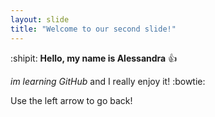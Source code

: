 ```yaml
---
layout: slide
title: "Welcome to our second slide!"
---
```

:shipit: **Hello, my name is Alessandra** :+1: 

_im learning GitHub_ and I really enjoy it! :bowtie:

Use the left arrow to go back!
